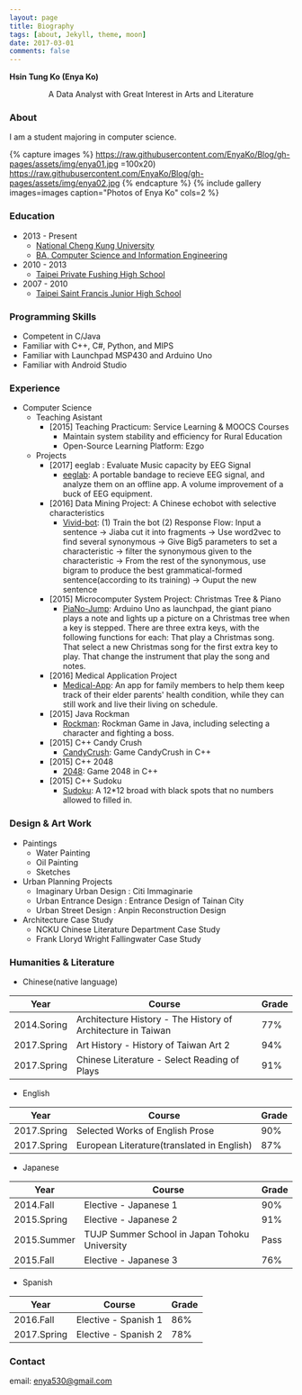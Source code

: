 ```yaml
---
layout: page
title: Biography
tags: [about, Jekyll, theme, moon]
date: 2017-03-01
comments: false
---
```


**Hsin Tung Ko (Enya Ko)**
<center> A Data Analyst with Great Interest in Arts and Literature </center>

### About
I am a student majoring in computer science.

{% capture images %}
    https://raw.githubusercontent.com/EnyaKo/Blog/gh-pages/assets/img/enya01.jpg =100x20)
    https://raw.githubusercontent.com/EnyaKo/Blog/gh-pages/assets/img/enya02.jpg
{% endcapture %}
{% include gallery images=images caption="Photos of Enya Ko" cols=2 %}

### Education
- 2013 - Present
    - [National Cheng Kung University](http://web.ncku.edu.tw/bin/home.php?Lang=en)
    - [BA, Computer Science and Information Engineering](http://www.csie.ncku.edu.tw/ncku_csie/?lang=en)
- 2010 - 2013
    - [Taipei Private Fushing High School](http://www.fhjh.tp.edu.tw/dispPageBox/mainHP.aspx?ddsPageID=MAINHP)
- 2007 - 2010
    - [Taipei Saint Francis Junior High School](http://www.sfh.tp.edu.tw/)

### Programming Skills 
* Competent in C/Java
* Familiar with C++, C#, Python, and MIPS
* Familiar with Launchpad MSP430 and Arduino Uno
* Familiar with Android Studio

### Experience
- Computer Science 
    - Teaching Asistant
        - [2015] Teaching Practicum: Service Learning & MOOCS Courses
            - Maintain system stability and efficiency for Rural Education
            - Open-Source Learning Platform: Ezgo
    - Projects
        - [2017] eeglab : Evaluate Music capacity by EEG Signal
            - <a href="https://github.com/EnyaKo/eeglab">eeglab</a>: A portable bandage to recieve EEG signal, and analyze them on an offline app. A volume improvement of a buck of EEG equipment. 
        - [2016] Data Mining Project: A Chinese echobot with selective characteristics 
            - <a href="https://github.com/Lee-W/vivid-bot">Vivid-bot</a>: (1) Train the bot (2) Response Flow: Input a sentence -> Jiaba cut it into fragments -> Use word2vec to find several synonymous -> Give Big5 parameters to set a characteristic -> filter the synonymous given to the characteristic -> From the rest of the synonymous, use bigram to produce the best grammatical-formed sentence(according to its training) -> Ouput the new sentence 
        - [2015] Microcomputer System Project: Christmas Tree & Piano
            - <a href="https://github.com/EnyaKo/PiaNo-Jump">PiaNo-Jump</a>: Arduino Uno as launchpad, the giant piano plays a note and lights up a picture on a Christmas tree when a key is stepped. There are three extra keys, with the following functions for each: That play a Christmas song. That select a new Christmas song for the first extra key to play. That change the instrument that play the song and notes. 
        - [2016] Medical Application Project
            - <a href="https://github.com/EnyaKo/Medical-App">Medical-App</a>: An app for family members to help them keep track of their elder parents' health condition, while they can still work and live their living on schedule.
        - [2015] Java Rockman  
            - <a href="https://github.com/EnyaKo/Rockman">Rockman</a>: Rockman Game in Java, including selecting a character and fighting a boss.  
        - [2015] C++ Candy Crush
            - <a href="https://github.com/EnyaKo/CandyCrush">CandyCrush</a>: Game CandyCrush in C++ 
        - [2015] C++ 2048
            - <a href="https://github.com/EnyaKo/2048">2048</a>: Game 2048 in C++ 
        - [2015] C++ Sudoku
            - <a href="https://github.com/EnyaKo/Sudoku">Sudoku</a>: A 12*12 broad with black spots that no numbers allowed to filled in. 

### Design & Art Work
- Paintings
    - Water Painting
    - Oil Painting
    - Sketches
- Urban Planning Projects
    - Imaginary Urban Design : Citi Immaginarie 
    - Urban Entrance Design : Entrance Design of Tainan City 
    - Urban Street Design : Anpin Reconstruction Design
- Architecture Case Study
    - NCKU Chinese Literature Department Case Study
    - Frank Lloryd Wright Fallingwater Case Study

### Humanities & Literature
- Chinese(native language)

| Year        | Course                                                       | Grade |
|-------------|--------------------------------------------------------------|-------|
| 2014.Soring | Architecture History - The History of Architecture in Taiwan | 77%   |
| 2017.Spring | Art History - History of Taiwan Art 2                        | 94%   |
| 2017.Spring | Chinese Literature - Select Reading of Plays                 | 91%   |   

- English

| Year        | Course                                     | Grade |
|-------------|--------------------------------------------|-------|
| 2017.Spring | Selected Works of English Prose            | 90%   |
| 2017.Spring | European Literature(translated in English) | 87%   | 

- Japanese

| Year        | Course                                        | Grade |
|-------------|-----------------------------------------------|-------|
| 2014.Fall   | Elective - Japanese 1                         | 90%   |
| 2015.Spring | Elective - Japanese 2                         | 91%   |
| 2015.Summer | TUJP Summer School in Japan Tohoku University | Pass  |
| 2015.Fall   | Elective - Japanese 3                         | 76%   |
  
- Spanish

| Year        | Course               | Grade |
|-------------|----------------------|-------|
| 2016.Fall   | Elective - Spanish 1 | 86%   |
| 2017.Spring | Elective - Spanish 2 | 78%   |


### Contact
email: enya530@gmail.com

